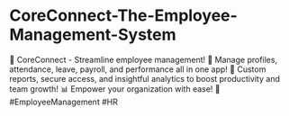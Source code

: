 # CoreConnect-The-Employee-Management-System
🚀 CoreConnect - Streamline employee management! 🌟 Manage profiles, attendance, leave, payroll, and performance all in one app! 🎯 Custom reports, secure access, and insightful analytics to boost productivity and team growth! 📊 Empower your organization with ease! 👥 #EmployeeManagement #HR
